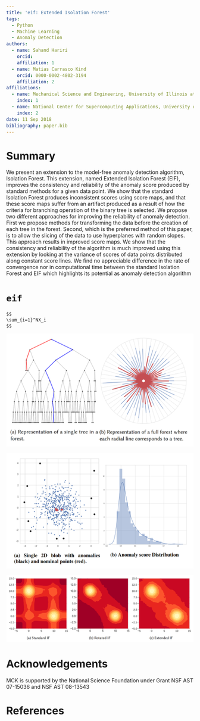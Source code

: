 ```yaml
---
title: 'eif: Extended Isolation Forest'
tags:
  - Python
  - Machine Learning
  - Anomaly Detection
authors:
  - name: Sahand Hariri
    orcid:
    affiliation: 1
  - name: Matias Carrasco Kind
    orcid: 0000-0002-4802-3194
    affiliation: 2
affiliations:
  - name: Mechanical Science and Engineering, University of Illinois at Urbana-Champaign, USA
    index: 1
  - name: National Center for Supercomputing Applications, University of Illinois at Urbana-Champaign. 1205 W Clark St, Urbana, IL USA 61801
    index: 2
date: 11 Sep 2018
bibliography: paper.bib
---
```



# Summary

We present an extension to the model-free anomaly detection algorithm, Isolation Forest. This extension, named Extended Isolation Forest (EIF), improves the consistency and reliability of the anomaly score produced by standard methods for a given data point. We show that the standard Isolation Forest produces inconsistent scores using score maps, and that these score maps suffer from an artifact produced as a result of how the criteria for branching operation of the binary tree is selected. We propose two different approaches for improving the reliability of anomaly detection. First we propose methods for transforming the data before the creation of each tree in the forest. Second, which is the preferred method of this paper, is to allow the slicing of the data to use hyperplanes with random slopes. This approach results in improved score maps. We show that the consistency and reliability of the algorithm is much improved using this extension by looking at the variance of scores of data points distributed along constant score lines. We find no appreciable difference in the rate of convergence nor in computational time between the standard Isolation Forest and EIF which highlights its potential as anomaly detection algorithm


# `eif`


    $$
    \sum_{i=1}^NX_i
    $$

![a) Shows an example tree formed from the example data while b) shows the forest generated where each tree is represented by a radial line from the center to  the  outer  circle.  Anomalous  points  (shown  in  red)  are  isolated  very  quickly,which means they reach shallower depths than nominal points (shown in blue).](forest.png)

![a) Shows the dataset used, some sample anomalous data points discovered using the algorithm are highlighted in black. We also highlight some nominal points in red. In b), we have the distribution of anomaly scores obtained by the algorithm.](example.png)

![ Comparison of the standard Isolation Forest with rotated Isolation Forest, and Extended Isolation Forest for the case of two blobs.](score_maps.png)

# Acknowledgements
MCK is supported by the National Science Foundation under Grant NSF AST 07-15036 and NSF AST 08-13543

# References
